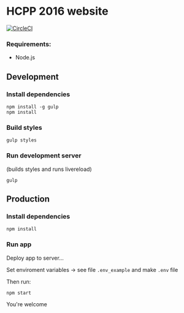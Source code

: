 # HCPP 2016 website
[![CircleCI](https://circleci.com/gh/ParalelniPolis/hcpp2016web.svg?style=svg)](https://circleci.com/gh/ParalelniPolis/hcpp2016web)

### Requirements:

- Node.js

## Development

### Install dependencies
```
npm install -g gulp
npm install
```

### Build styles
```
gulp styles
```

### Run development server
(builds styles and runs livereload)
```
gulp
```

## Production

### Install dependencies
```
npm install
```

### Run app
Deploy app to server...

Set enviroment variables -> see file ```.env_example``` and make ```.env``` file

Then run:
```
npm start
```

You're welcome
